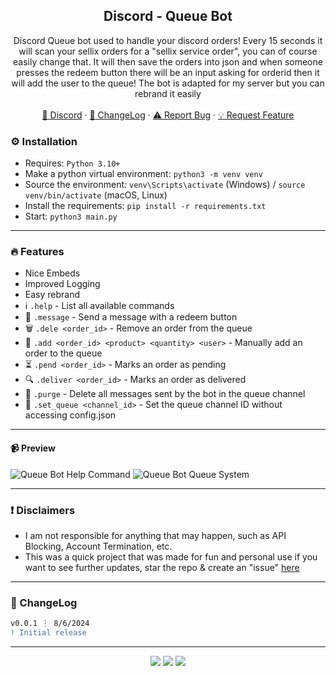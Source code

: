 <div align="center">
 
  <h2 align="center">Discord - Queue Bot</h2>
  <p align="center">
    Discord Queue bot used to handle your discord orders! Every 15 seconds it will scan your sellix orders for a "sellix service order", you can of course easily change that. It will then save the orders into json and when someone presses the redeem button there will be an input asking for orderid then it will add the user to the queue! The bot is adapted for my server but you can rebrand it easily
    <br />
    <br />
    <a href="https://discord.gg/bestnitro">💬 Discord</a>
    ·
    <a href="https://github.com/sexfrance/Queue-Bot#-changelog">📜 ChangeLog</a>
    ·
    <a href="https://github.com/sexfrance/Queue-Bot/issues">⚠️ Report Bug</a>
    ·
    <a href="https://github.com/sexfrance/Queue-Bot/issues">💡 Request Feature</a>
  </p>
</div>

### ⚙️ Installation

- Requires: `Python 3.10+`
- Make a python virtual environment: `python3 -m venv venv`
- Source the environment: `venv\Scripts\activate` (Windows) / `source venv/bin/activate` (macOS, Linux)
- Install the requirements: `pip install -r requirements.txt`
- Start: `python3 main.py`

---

### 🔥 Features
- Nice Embeds
- Improved Logging
- Easy rebrand
-  ℹ️  `.help` - List all available commands
- 📨 `.message` - Send a message with a redeem button
- 🗑️ `.dele <order_id>` - Remove an order from the queue
- 🔑 `.add <order_id> <product> <quantity> <user>` - Manually add an order to the queue
- ⏳ `.pend <order_id>` - Marks an order as pending
- 🔍 `.deliver <order_id>` - Marks an order as delivered
- 🧹 `.purge` - Delete all messages sent by the bot in the queue channel
- 🔧 `.set_queue <channel_id>` - Set the queue channel ID without accessing config.json

---
#### 📹 Preview

![Queue Bot Help Command](https://i.imgur.com/KnpXXTx.png) ![Queue Bot Queue System](https://i.imgur.com/jSW9edH.png)

---
### ❗ Disclaimers

- I am not responsible for anything that may happen, such as API Blocking, Account Termination, etc.
- This was a quick project that was made for fun and personal use if you want to see further updates, star the repo & create an "issue" [here](https://github.com/sexfrance/Queue-Bot/issues/)

---

### 📜 ChangeLog

```diff
v0.0.1 ⋮ 8/6/2024
! Initial release
```

---

<p align="center">
  <img src="https://img.shields.io/github/license/sexfrance/Queue-Bot.svg?style=for-the-badge&labelColor=black&color=f429ff&logo=IOTA"/>
  <img src="https://img.shields.io/github/stars/sexfrance/Queue-Bot.svg?style=for-the-badge&labelColor=black&color=f429ff&logo=IOTA"/>
  <img src="https://img.shields.io/github/languages/top/sexfrance/Queue-Bot.svg?style=for-the-badge&labelColor=black&color=f429ff&logo=python"/>
</p>
